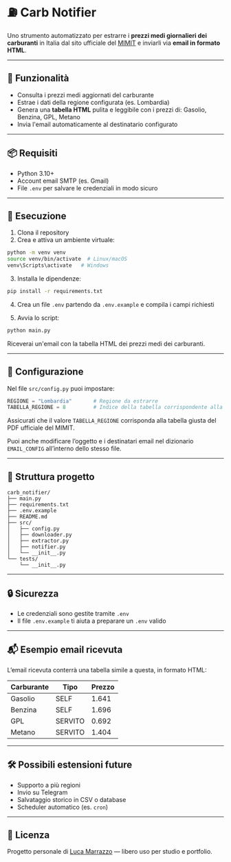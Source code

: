 
# ⛽️ Carb Notifier

Uno strumento automatizzato per estrarre i **prezzi medi giornalieri dei carburanti** in Italia dal sito ufficiale del [MIMIT](https://dgsaie.mise.gov.it/prezzi-medi-giornalieri-carburanti) e inviarli via **email in formato HTML**.

---

## 📌 Funzionalità

- Consulta i prezzi medi aggiornati del carburante
- Estrae i dati della regione configurata (es. Lombardia)
- Genera una **tabella HTML** pulita e leggibile con i prezzi di: Gasolio, Benzina, GPL, Metano
- Invia l'email automaticamente al destinatario configurato

---

## 📦 Requisiti

- Python 3.10+
- Account email SMTP (es. Gmail)
- File `.env` per salvare le credenziali in modo sicuro

---

## 🚀 Esecuzione

1. Clona il repository
2. Crea e attiva un ambiente virtuale:

```bash
python -m venv venv
source venv/bin/activate  # Linux/macOS
venv\Scripts\activate   # Windows
```

3. Installa le dipendenze:
```bash
pip install -r requirements.txt
```

4. Crea un file `.env` partendo da `.env.example` e compila i campi richiesti

5. Avvia lo script:
```bash
python main.py
```

Riceverai un'email con la tabella HTML dei prezzi medi dei carburanti.

---

## 🔧 Configurazione

Nel file `src/config.py` puoi impostare:

```python
REGIONE = "Lombardia"       # Regione da estrarre
TABELLA_REGIONE = 8         # Indice della tabella corrispondente alla regione nel PDF
```

Assicurati che il valore `TABELLA_REGIONE` corrisponda alla tabella giusta del PDF ufficiale del MIMIT.

Puoi anche modificare l’oggetto e i destinatari email nel dizionario `EMAIL_CONFIG` all’interno dello stesso file.

---

## 📂 Struttura progetto

```
carb_notifier/
├── main.py
├── requirements.txt
├── .env.example
├── README.md
├── src/
│   ├── config.py
│   ├── downloader.py
│   ├── extractor.py
│   ├── notifier.py
│   └── __init__.py
└── tests/
    └── __init__.py
```

---

## 🔒 Sicurezza

- Le credenziali sono gestite tramite `.env`
- Il file `.env.example` ti aiuta a preparare un `.env` valido

---

## 📬 Esempio email ricevuta

L’email ricevuta conterrà una tabella simile a questa, in formato HTML:

| Carburante | Tipo     | Prezzo |
|------------|----------|--------|
| Gasolio    | SELF     | 1.641  |
| Benzina    | SELF     | 1.696  |
| GPL        | SERVITO  | 0.692  |
| Metano     | SERVITO  | 1.404  |

---

## 🛠 Possibili estensioni future

- Supporto a più regioni
- Invio su Telegram
- Salvataggio storico in CSV o database
- Scheduler automatico (es. `cron`)

---

## 📄 Licenza

Progetto personale di [Luca Marrazzo](https://github.com/ar3ac) — libero uso per studio e portfolio.
